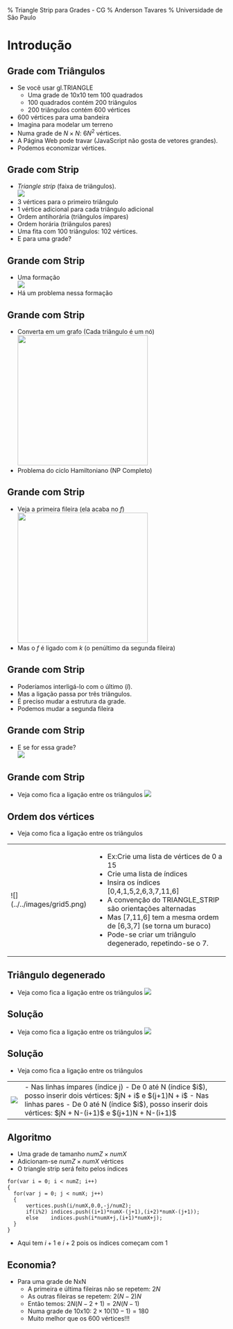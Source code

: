 % Triangle Strip para Grades - CG
% Anderson Tavares
% Universidade de São Paulo

# Introdução

## Grade com Triângulos

- Se você usar gl.TRIANGLE
    - Uma grade de 10x10 tem 100 quadrados
    - 100 quadrados contém 200 triângulos
    - 200 triângulos contém 600 vértices
- 600 vértices para uma bandeira
- Imagina para modelar um terreno
- Numa grade de $N\times N$: $6N^2$ vértices.
- A Página Web pode travar (JavaScript não gosta de vetores grandes).
- Podemos economizar vértices.

## Grade com Strip

- _Triangle strip_ (faixa de triângulos).<br>
    ![](../../images/strip1.png)
- 3 vértices para o primeiro triângulo
- 1 vértice adicional para cada triângulo adicional
- Ordem antihorária (triângulos ímpares)
- Ordem horária (triângulos pares)
- Uma fita com 100 triângulos: 102 vértices.
- E para uma grade?

## Grande com Strip

- Uma formação<br>
    ![](../../images/grid1.svg)
- Há um problema nessa formação

## Grande com Strip

- Converta em um grafo (Cada triângulo é um nó)<br>
    <img src="../../images/grid2.svg" style="height:300px"/>
- Problema do ciclo Hamiltoniano (NP Completo)

## Grande com Strip

- Veja a primeira fileira (ela acaba no $f$)<br>
    <img src="../../images/grid2.svg" style="height:300px"/>
- Mas o $f$ é ligado com $k$ (o penúltimo da segunda fileira)

## Grande com Strip

- Poderíamos interligá-lo com o último ($l$).
- Mas a ligação passa por três triângulos.
- É preciso mudar a estrutura da grade.
- Podemos mudar a segunda fileira

## Grande com Strip

- E se for essa grade?<br>
![](../../images/grid3.png)

## Grande com Strip

- Veja como fica a ligação entre os triângulos
![](../../images/grid4.png)

## Ordem dos vértices

- Veja como fica a ligação entre os triângulos

<table><tr><td>![](../../images/grid5.png)
</td><td style="vertical-align:top">

- Ex:Crie uma lista de vértices de 0 a 15
- Crie uma lista de índices
- Insira os índices [0,4,1,5,2,6,3,7,11,6]
- A convenção do TRIANGLE_STRIP são orientações alternadas
- Mas [7,11,6] tem a mesma ordem de [6,3,7] (se torna um buraco)
- Pode-se criar um triângulo degenerado, repetindo-se o 7.

</td></tr></table>

## Triângulo degenerado

- Veja como fica a ligação entre os triângulos
![](../../images/grid6.png)

## Solução

- Veja como fica a ligação entre os triângulos
![](../../images/grid7.png)

## Solução

- Veja como fica a ligação entre os triângulos
<table><tr><td>
  <img style="height=300px" src="../../images/grid8.png"/>
</td><td style="vertical-align:top;">
- Nas linhas ímpares (índice j)
    - De 0 até N (índice $i$), posso inserir dois vértices: $jN + i$ e $(j+1)N + i$
- Nas linhas pares
    - De 0 até N (índice $i$), posso inserir dois vértices: $jN + N-(i+1)$ e $(j+1)N + N-(i+1)$
</td></tr></table>

## Algoritmo

- Uma grade de tamanho $numZ \times numX$
- Adicionam-se $numZ \times numX$ vértices
- O triangle strip será feito pelos índices

~~~~ {#mycode .javascript .numberLines startFrom="5"}
for(var i = 0; i < numZ; i++)
{
  for(var j = 0; j < numX; j++)
  {
      vertices.push(i/numX,0.0,-j/numZ);
      if(i%2) indices.push((i+1)*numX-(j+1),(i+2)*numX-(j+1));
      else    indices.push(i*numX+j,(i+1)*numX+j);
  }
}
~~~~~~~~~~~~~~~~~~~~~~~~~~~~~~~~~~~~~~~~~~~~~~~~~

- Aqui tem $i+1$ e $i+2$ pois os índices começam com 1

## Economia?

- Para uma grade de NxN
    - A primeira e última fileiras não se repetem: $2N$
    - As outras fileiras se repetem: $2(N-2)N$
    - Então temos: $2N(N-2+1) = 2N(N-1)$
    - Numa grade de 10x10: $2 \times 10(10-1) = 180$
    - Muito melhor que os 600 vértices!!!
